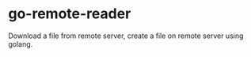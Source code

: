 # go-remote-reader
Download a file from remote server, create a file on remote server using golang.

